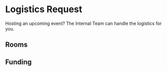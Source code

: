 # Logistics Request

Hosting an upcoming event? The Internal Team can handle the logistics for you.

## Rooms

## Funding

